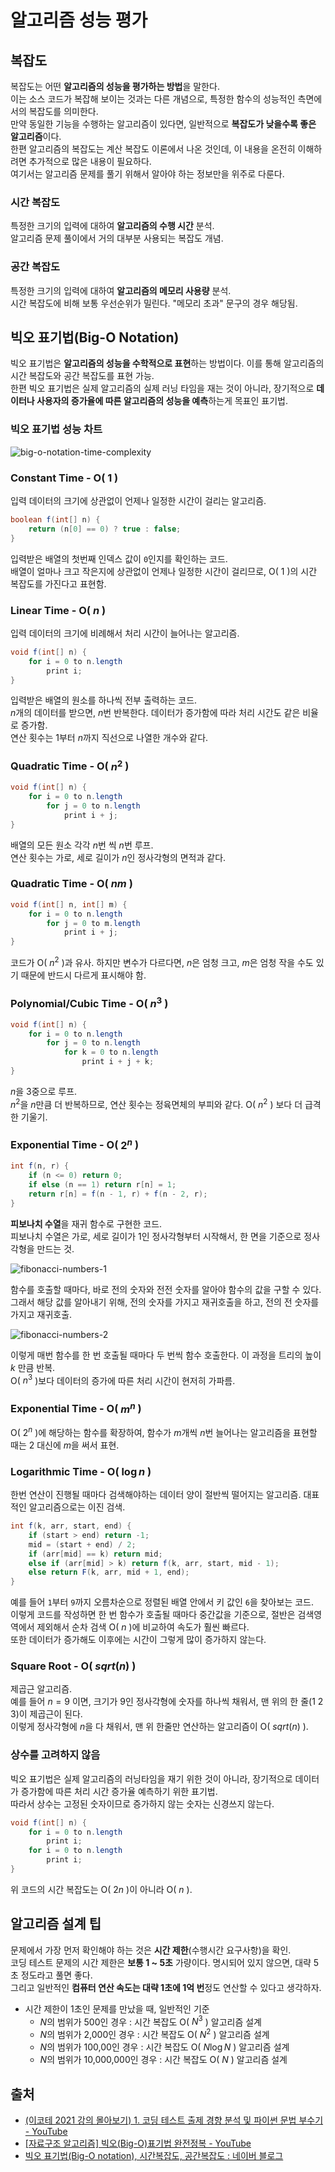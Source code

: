 # 알고리즘 성능 평가

## 복잡도

복잡도는 어떤 **알고리즘의 성능을 평가하는 방법**을 말한다.  
이는 소스 코드가 복잡해 보이는 것과는 다른 개념으로, 특정한 함수의 성능적인 측면에서의 복잡도를 의미한다.  
만약 동일한 기능을 수행하는 알고리즘이 있다면, 일반적으로 **복잡도가 낮을수록 좋은 알고리즘**이다.  
한편 알고리즘의 복잡도는 계산 복잡도 이론에서 나온 것인데, 이 내용을 온전히 이해하려면 추가적으로 많은 내용이 필요하다.  
여기서는 알고리즘 문제를 풀기 위해서 알아야 하는 정보만을 위주로 다룬다.

### 시간 복잡도

특정한 크기의 입력에 대하여 **알고리즘의 수행 시간** 분석.  
알고리즘 문제 풀이에서 거의 대부분 사용되는 복잡도 개념.

### 공간 복잡도

특정한 크기의 입력에 대하여 **알고리즘의 메모리 사용량** 분석.  
시간 복잡도에 비해 보통 우선순위가 밀린다. "메모리 초과" 문구의 경우 해당됨.

## 빅오 표기법(Big-O Notation)

빅오 표기법은 **알고리즘의 성능을 수학적으로 표현**하는 방법이다. 이를 통해 알고리즘의 시간 복잡도와 공간 복잡도를 표현 가능.  
한편 빅오 표기법은 실제 알고리즘의 실제 러닝 타임을 재는 것이 아니라, 장기적으로 **데이터나 사용자의 증가율에 따른 알고리즘의 성능을 예측**하는게 목표인 표기법.

### 빅오 표기법 성능 차트

![big-o-notation-time-complexity](/Users/juwonju/IdeaProjects/TIL/Algorithm/assets/big-o-notation-time-complexity.jpeg)

### Constant Time - O( $1$ )

입력 데이터의 크기에 상관없이 언제나 일정한 시간이 걸리는 알고리즘.

```java
boolean f(int[] n) {
    return (n[0] == 0) ? true : false;
}
```

입력받은 배열의 첫번째 인덱스 값이 `0`인지를 확인하는 코드.  
배열이 얼마나 크고 작은지에 상관없이 언제나 일정한 시간이 걸리므로, O( $1$ )의 시간 복잡도를 가진다고 표현함.

### Linear Time - O( $n$ )

입력 데이터의 크기에 비례해서 처리 시간이 늘어나는 알고리즘.

```java
void f(int[] n) {
    for i = 0 to n.length
        print i;
}
```

입력받은 배열의 원소를 하나씩 전부 출력하는 코드.  
$n$개의 데이터를 받으면, $n$번 반복한다. 데이터가 증가함에 따라 처리 시간도 같은 비율로 증가함.  
연산 횟수는 $1$부터 $n$까지 직선으로 나열한 개수와 같다.

### Quadratic Time - O( $n^2$ )

```java
void f(int[] n) {
    for i = 0 to n.length
        for j = 0 to n.length
            print i + j;
}
```

배열의 모든 원소 각각 $n$번 씩 $n$번 루프.  
연산 횟수는 가로, 세로 길이가 $n$인 정사각형의 면적과 같다.

### Quadratic Time - O( $nm$ )

```java
void f(int[] n, int[] m) {
    for i = 0 to n.length
        for j = 0 to m.length
            print i + j;
}
```

코드가 O( $n^2$ )과 유사. 하지만 변수가 다르다면, $n$은 엄청 크고, $m$은 엄청 작을 수도 있기 때문에 반드시 다르게 표시해야 함.

### Polynomial/Cubic Time - O( $n^3$ )

```java
void f(int[] n) {
    for i = 0 to n.length
        for j = 0 to n.length
            for k = 0 to n.length
                print i + j + k;
}
```

$n$을 3중으로 루프.  
$n^2$을 $n$만큼 더 반복하므로, 연산 횟수는 정육면체의 부피와 같다. O( $n^2$ ) 보다 더 급격한 기울기.

### Exponential Time - O( $2^n$ )

```java
int f(n, r) {
    if (n <= 0) return 0;
    if else (n == 1) return r[n] = 1;
    return r[n] = f(n - 1, r) + f(n - 2, r);
}
```

**피보나치 수열**을 재귀 함수로 구현한 코드.  
피보나치 수열은 가로, 세로 길이가 $1$인 정사각형부터 시작해서, 한 면을 기준으로 정사각형을 만드는 것.

![fibonacci-numbers-1](/Users/juwonju/IdeaProjects/TIL/Algorithm/assets/fibonacci-numbers-1.png)

함수를 호출할 때마다, 바로 전의 숫자와 전전 숫자를 알아야 함수의 값을 구할 수 있다. 그래서 해당 값를 알아내기 위해, 전의 숫자를 가지고 재귀호출을 하고, 전의 전 숫자를 가지고 재귀호출.

![fibonacci-numbers-2](/Users/juwonju/IdeaProjects/TIL/Algorithm/assets/fibonacci-numbers-2.png)

이렇게 매번 함수를 한 번 호출될 때마다 두 번씩 함수 호출한다. 이 과정을 트리의 높이 $k$ 만큼 반복.  
O( $n^3$ )보다 데이터의 증가에 따른 처리 시간이 현저히 가파름.

### Exponential Time - O( $m^n$ )

O( $2^n$ )에 해당하는 함수를 확장하여, 함수가 $m$개씩 $n$번 늘어나는 알고리즘을 표현할 때는 $2$ 대신에 $m$을 써서 표현.

### Logarithmic Time - O( $\log n$ )

한번 연산이 진행될 때마다 검색해야하는 데이터 양이 절반씩 떨어지는 알고리즘. 대표적인 알고리즘으로는 이진 검색.

```java
int f(k, arr, start, end) {
    if (start > end) return -1;
    mid = (start + end) / 2;
    if (arr[mid] == k) return mid;
    else if (arr[mid] > k) return f(k, arr, start, mid - 1);
    else return F(k, arr, mid + 1, end);
}
```

예를 들어 `1`부터 `9`까지 오름차순으로 정렬된 배열 안에서 키 값인 `6`을 찾아보는 코드.  
이렇게 코드를 작성하면 한 번 함수가 호출될 때마다 중간값을 기준으로, 절반은 검색영역에서 제외해서 순차 검색 O( $n$ )에 비교하여 속도가 훨씬 빠르다.  
또한 데이터가 증가해도 이후에는 시간이 그렇게 많이 증가하지 않는다.

### Square Root - O( $sqrt(n)$ )

제곱근 알고리즘.  
예를 들어 $n = 9$ 이면, 크기가 9인 정사각형에 숫자를 하나씩 채워서, 맨 위의 한 줄(1 2 3)이 제곱근이 된다.  
이렇게 정사각형에 $n$을 다 채워서, 맨 위 한줄만 연산하는 알고리즘이 O( $sqrt(n)$ ).

### 상수를 고려하지 않음

빅오 표기법은 실제 알고리즘의 러닝타임을 재기 위한 것이 아니라, 장기적으로 데이터가 증가함에 따른 처리 시간 증가율 예측하기 위한 표기법.  
따라서 상수는 고정된 숫자이므로 증가하지 않는 숫자는 신경쓰지 않는다.

```java
void f(int[] n) {
    for i = 0 to n.length
        print i;
    for i = 0 to n.length
        print i;
}
```

위 코드의 시간 복잡도는 O( $2n$ )이 아니라 O( $n$ ).

## 알고리즘 설계 팁

문제에서 가장 먼저 확인해야 하는 것은 **시간 제한**(수행시간 요구사항)을 확인.  
코딩 테스트 문제의 시간 제한은 **보통 1 ~ 5초** 가량이다. 명시되어 있지 않으면, 대략 5초 정도라고 풀면 좋다.  
그리고 일반적인 **컴퓨터 연산 속도는 대략 1초에 1억 번**정도 연산할 수 있다고 생각하자.

- 시간 제한이 1초인 문제를 만났을 때, 일반적인 기준
    - $N$의 범위가 500인 경우 : 시간 복잡도 O( $N^3$ ) 알고리즘 설계
    - $N$의 범위가 2,000인 경우 : 시간 복잡도 O( $N^2$ ) 알고리즘 설계
    - $N$의 범위가 100,00인 경우 : 시간 복잡도 O( $N\log N$ ) 알고리즘 설계
    - $N$의 범위가 10,000,000인 경우 : 시간 복잡도 O( $N$ ) 알고리즘 설계

## 출처

- [(이코테 2021 강의 몰아보기) 1. 코딩 테스트 출제 경향 분석 및 파이썬 문법 부수기 - YouTube](https://youtu.be/m-9pAwq1o3w)
- [[자료구조 알고리즘] 빅오(Big-O)표기법 완전정복 - YouTube](https://www.youtube.com/watch?v=6Iq5iMCVsXA)
- [빅오 표기법(Big-O notation), 시간복잡도, 공간복잡도 : 네이버 블로그](https://blog.naver.com/PostView.naver?blogId=kks227&logNo=220769859177&categoryNo=299&parentCategoryNo=0&viewDate=&currentPage=13&postListTopCurrentPage=&from=postList&userTopListOpen=true&userTopListCount=5&userTopListManageOpen=false&userTopListCurrentPage=13)
